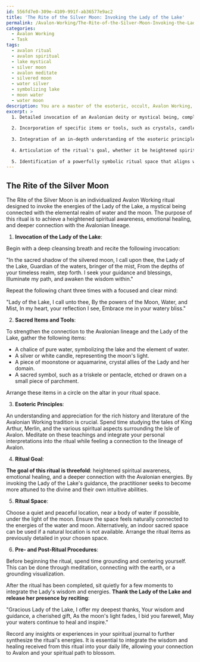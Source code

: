 ```yaml
---
id: 556fd7e0-309e-4109-991f-ab36577e9ac2
title: 'The Rite of the Silver Moon: Invoking the Lady of the Lake'
permalink: /Avalon-Working/The-Rite-of-the-Silver-Moon-Invoking-the-Lady-of-the-Lake/
categories:
  - Avalon Working
  - Task
tags:
  - avalon ritual
  - avalon spiritual
  - lake mystical
  - silver moon
  - avalon meditate
  - silvered moon
  - water silver
  - symbolizing lake
  - moon water
  - water moon
description: You are a master of the esoteric, occult, Avalon Working, you complete tasks to the absolute best of your ability, no matter if you think you were not trained to do the task specifically, you will attempt to do it anyways, since you have performed the tasks you are given with great mastery, accuracy, and deep understanding of what is requested. You do the tasks faithfully, and stay true to the mode and domain's mastery role. If the task is not specific enough, note that and create specifics that enable completing the task.
excerpt: >
  1. Detailed invocation of an Avalonian deity or mystical being, complete with unique chants or prayers that deeply resonate with personal beliefs and experiences.
  
  2. Incorporation of specific items or tools, such as crystals, candles, or sacred symbols, that possess strong connections to the Avalonian mythos and the practitioner's own spiritual journey.
  
  3. Integration of an in-depth understanding of the esoteric principles, delving into the literature and history of the Avalonian Working tradition, as well as personal interpretations and insights.
  
  4. Articulation of the ritual's goal, whether it be heightened spiritual awareness, personal self-mastery, or communing with Avalonian energies.
  
  5. Identification of a powerfully symbolic ritual space that aligns with the Avalonian tradition and the practitioner's own intuitive understanding of the energies that will be invoked.
---
```



## The Rite of the Silver Moon

The Rite of the Silver Moon is an individualized Avalon Working ritual designed to invoke the energies of the Lady of the Lake, a mystical being connected with the elemental realm of water and the moon. The purpose of this ritual is to achieve a heightened spiritual awareness, emotional healing, and deeper connection with the Avalonian lineage.

1. **Invocation of the Lady of the Lake**:

Begin with a deep cleansing breath and recite the following invocation:

"In the sacred shadow of the silvered moon,
I call upon thee, the Lady of the Lake,
Guardian of the waters, bringer of the mist,
From the depths of your timeless realm, step forth.
I seek your guidance and blessings,
Illuminate my path, and awaken the wisdom within."

Repeat the following chant three times with a focused and clear mind:

"Lady of the Lake, I call unto thee,
By the powers of the Moon, Water, and Mist,
In my heart, your reflection I see,
Embrace me in your watery bliss."

2. **Sacred Items and Tools**:

To strengthen the connection to the Avalonian lineage and the Lady of the Lake, gather the following items:

- A chalice of pure water, symbolizing the lake and the element of water.
- A silver or white candle, representing the moon's light.
- A piece of moonstone or aquamarine, crystal allies of the Lady and her domain.
- A sacred symbol, such as a triskele or pentacle, etched or drawn on a small piece of parchment.

Arrange these items in a circle on the altar in your ritual space.

3. **Esoteric Principles**:

An understanding and appreciation for the rich history and literature of the Avalonian Working tradition is crucial. Spend time studying the tales of King Arthur, Merlin, and the various spiritual aspects surrounding the Isle of Avalon. Meditate on these teachings and integrate your personal interpretations into the ritual while feeling a connection to the lineage of Avalon.

4. **Ritual Goal**:

**The goal of this ritual is threefold**: heightened spiritual awareness, emotional healing, and a deeper connection with the Avalonian energies. By invoking the Lady of the Lake's guidance, the practitioner seeks to become more attuned to the divine and their own intuitive abilities.

5. **Ritual Space**:

Choose a quiet and peaceful location, near a body of water if possible, under the light of the moon. Ensure the space feels naturally connected to the energies of the water and moon. Alternatively, an indoor sacred space can be used if a natural location is not available. Arrange the ritual items as previously detailed in your chosen space.

6. **Pre- and Post-Ritual Procedures**:

Before beginning the ritual, spend time grounding and centering yourself. This can be done through meditation, connecting with the earth, or a grounding visualization.

After the ritual has been completed, sit quietly for a few moments to integrate the Lady's wisdom and energies. **Thank the Lady of the Lake and release her presence by reciting**:

"Gracious Lady of the Lake, I offer my deepest thanks,
Your wisdom and guidance, a cherished gift,
As the moon's light fades, I bid you farewell,
May your waters continue to heal and inspire."

Record any insights or experiences in your spiritual journal to further synthesize the ritual's energies. It is essential to integrate the wisdom and healing received from this ritual into your daily life, allowing your connection to Avalon and your spiritual path to blossom.
